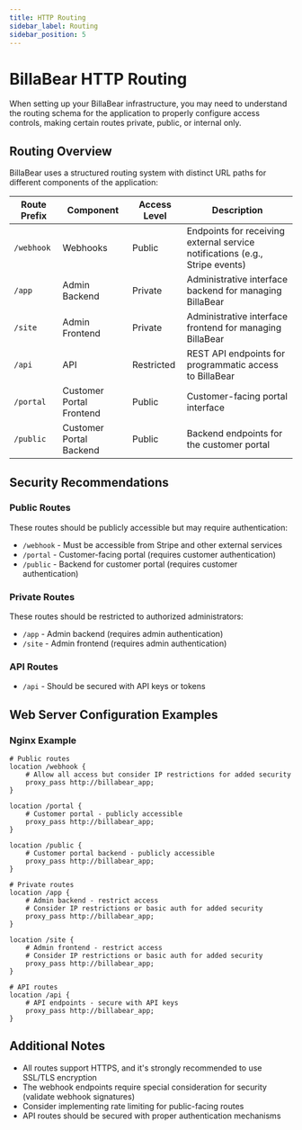 ```yaml
---
title: HTTP Routing
sidebar_label: Routing
sidebar_position: 5
---
```


# BillaBear HTTP Routing

When setting up your BillaBear infrastructure, you may need to understand the routing schema for the application to properly configure access controls, making certain routes private, public, or internal only.

## Routing Overview

BillaBear uses a structured routing system with distinct URL paths for different components of the application:

| Route Prefix | Component | Access Level | Description |
| --- | --- | --- | --- |
| `/webhook` | Webhooks | Public | Endpoints for receiving external service notifications (e.g., Stripe events) |
| `/app` | Admin Backend | Private | Administrative interface backend for managing BillaBear |
| `/site` | Admin Frontend | Private | Administrative interface frontend for managing BillaBear |
| `/api` | API | Restricted | REST API endpoints for programmatic access to BillaBear |
| `/portal` | Customer Portal Frontend | Public | Customer-facing portal interface |
| `/public` | Customer Portal Backend | Public | Backend endpoints for the customer portal |

## Security Recommendations

### Public Routes

These routes should be publicly accessible but may require authentication:

- `/webhook` - Must be accessible from Stripe and other external services
- `/portal` - Customer-facing portal (requires customer authentication)
- `/public` - Backend for customer portal (requires customer authentication)

### Private Routes

These routes should be restricted to authorized administrators:

- `/app` - Admin backend (requires admin authentication)
- `/site` - Admin frontend (requires admin authentication)

### API Routes

- `/api` - Should be secured with API keys or tokens

## Web Server Configuration Examples

### Nginx Example

```nginx
# Public routes
location /webhook {
    # Allow all access but consider IP restrictions for added security
    proxy_pass http://billabear_app;
}

location /portal {
    # Customer portal - publicly accessible
    proxy_pass http://billabear_app;
}

location /public {
    # Customer portal backend - publicly accessible
    proxy_pass http://billabear_app;
}

# Private routes
location /app {
    # Admin backend - restrict access
    # Consider IP restrictions or basic auth for added security
    proxy_pass http://billabear_app;
}

location /site {
    # Admin frontend - restrict access
    # Consider IP restrictions or basic auth for added security
    proxy_pass http://billabear_app;
}

# API routes
location /api {
    # API endpoints - secure with API keys
    proxy_pass http://billabear_app;
}
```

## Additional Notes

- All routes support HTTPS, and it's strongly recommended to use SSL/TLS encryption
- The webhook endpoints require special consideration for security (validate webhook signatures)
- Consider implementing rate limiting for public-facing routes
- API routes should be secured with proper authentication mechanisms